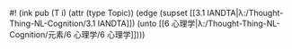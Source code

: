 #! (ink pub (T i) (attr (type Topic)) (edge (supset [[3.1 IANDTA|λ:/Thought-Thing-NL-Cognition/3.1 IANDTA]]) (unto [[6 心理学|λ:/Thought-Thing-NL-Cognition/元素/6 心理学/6 心理学]])))